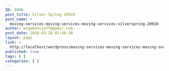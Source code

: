 ```yaml
---
ID: 8906
post_title: Silver Spring 20910
post_name: >
  moving-services-moving-services-moving-services-silverspring-20910
author: mrgabonijeff@gmail.com
post_date: 2018-03-28 01:48:30
layout: page
link: >
  http://localhost/wordpress/moving-services-moving-services-moving-services-silverspring-20910/
published: true
tags: [ ]
categories: [ ]
---
```

